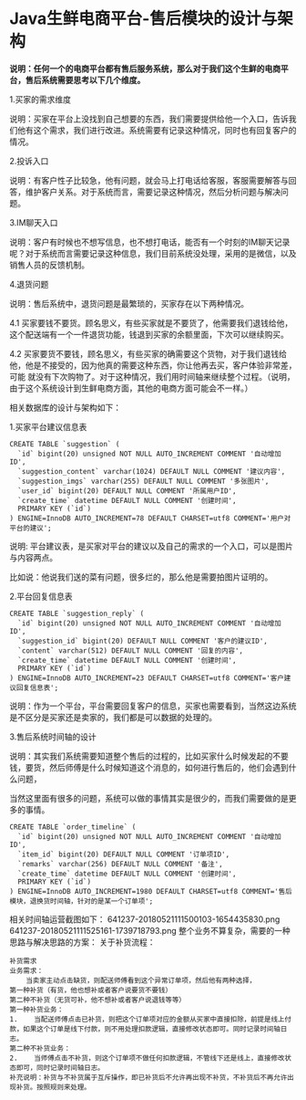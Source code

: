 # Java生鲜电商平台-售后模块的设计与架构

**说明：任何一个的电商平台都有售后服务系统，那么对于我们这个生鲜的电商平台，售后系统需要思考以下几个维度。**

1.买家的需求维度

说明：买家在平台上没找到自己想要的东西，我们需要提供给他一个入口，告诉我们他有这个需求，我们进行改进。系统需要有记录这种情况，同时也有回复客户的情况。

2.投诉入口

说明：有客户性子比较急，他有问题，就会马上打电话给客服，客服需要解答与回答，维护客户关系。对于系统而言，需要记录这种情况，然后分析问题与解决问题。

3.IM聊天入口

说明：客户有时候也不想写信息，也不想打电话，能否有一个时刻的IM聊天记录呢？对于系统而言需要记录这种信息，我们目前系统没处理，采用的是微信，以及销售人员的反馈机制。

4.退货问题

说明：售后系统中，退货问题是最繁琐的，买家存在以下两种情况。

4.1 买家要钱不要货。顾名思义，有些买家就是不要货了，他需要我们退钱给他，这个配送端有一个一件退货功能，钱退到买家的余额里面，下次可以继续购买。

4.2  买家要货不要钱，顾名思义，有些买家的确需要这个货物，对于我们退钱给他，他是不接受的，因为他真的需要这种东西，你让他再去买，客户体验非常差，可能 就没有下次购物了。对于这种情况，我们用时间轴来继续整个过程。（说明，由于这个系统设计到生鲜电商方面，其他的电商方面可能会不一样。）

相关数据库的设计与架构如下：

1.买家平台建议信息表

```
CREATE TABLE `suggestion` (
  `id` bigint(20) unsigned NOT NULL AUTO_INCREMENT COMMENT '自动增加ID',
  `suggestion_content` varchar(1024) DEFAULT NULL COMMENT '建议内容',
  `suggestion_imgs` varchar(255) DEFAULT NULL COMMENT '多张图片',
  `user_id` bigint(20) DEFAULT NULL COMMENT '所属用户ID',
  `create_time` datetime DEFAULT NULL COMMENT '创建时间',
  PRIMARY KEY (`id`)
) ENGINE=InnoDB AUTO_INCREMENT=78 DEFAULT CHARSET=utf8 COMMENT='用户对平台的建议';
```
说明: 平台建议表，是买家对平台的建议以及自己的需求的一个入口，可以是图片与内容两点。

比如说：他说我们送的菜有问题，很多烂的，那么他是需要拍图片证明的。


2.平台回复信息表


```
CREATE TABLE `suggestion_reply` (
  `id` bigint(20) unsigned NOT NULL AUTO_INCREMENT COMMENT '自动增加ID',
  `suggestion_id` bigint(20) DEFAULT NULL COMMENT '客户的建议⁯ID',
  `content` varchar(512) DEFAULT NULL COMMENT '回复的内容',
  `create_time` datetime DEFAULT NULL COMMENT '创建时间',
  PRIMARY KEY (`id`)
) ENGINE=InnoDB AUTO_INCREMENT=23 DEFAULT CHARSET=utf8 COMMENT='客户建议回复信息表';
```
说明：作为一个平台，平台需要回复客户的信息，买家也需要看到，当然这边系统是不区分是买家还是卖家的，我们都是可以数据的处理的。

3.售后系统时间轴的设计

说明：其实我们系统需要知道整个售后的过程的，比如买家什么时候发起的不要钱，要货，然后师傅是什么时候知道这个消息的，如何进行售后的，他们会遇到什么问题，

当然这里面有很多的问题，系统可以做的事情其实是很少的，而我们需要做的是更多的事情。

```
CREATE TABLE `order_timeline` (
  `id` bigint(20) unsigned NOT NULL AUTO_INCREMENT COMMENT '自动增加ID',
  `item_id` bigint(20) DEFAULT NULL COMMENT '订单项ID',
  `remarks` varchar(256) DEFAULT NULL COMMENT '备注',
  `create_time` datetime DEFAULT NULL COMMENT '创建时间',
  PRIMARY KEY (`id`)
) ENGINE=InnoDB AUTO_INCREMENT=1980 DEFAULT CHARSET=utf8 COMMENT='售后模块，退换货时间轴，针对的是某一个订单项';
```
相关时间轴运营截图如下：
641237-20180521111500103-1654435830.png
641237-20180521111525161-1739718793.png
整个业务不算复杂，需要的一种思路与解决思路的方案：
关于补货流程：


```
补货需求
业务需求：
    当卖家主动点击缺货，则配送师傅看到这个异常订单项，然后他有两种选择，
第一种补货（有货，他也想补或者客户说要货不要钱）
第二种不补货（无货可补，他不想补或者客户说退钱等等）
第一种补货业务：
1.    当配送师傅点击已补货，则把这个订单项对应的金额从买家中直接扣除，前提是线上付款，如果这个订单是线下付款，则不用处理扣款逻辑，直接修改状态即可。同时记录时间轴日志。
第二种不补货业务：
2.    当师傅点击不补货，则这个订单项不做任何扣款逻辑，不管线下还是线上，直接修改状态即可，同时记录时间轴日志。
补充说明：补货与不补货属于互斥操作，即已补货后不允许再出现不补货，不补货后不再允许出现补货。按照规则来处理。
```


